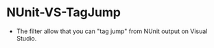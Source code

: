 ﻿# NUnit-VS-TagJump

* The filter allow that you can "tag jump" from NUnit output on Visual Studio.
